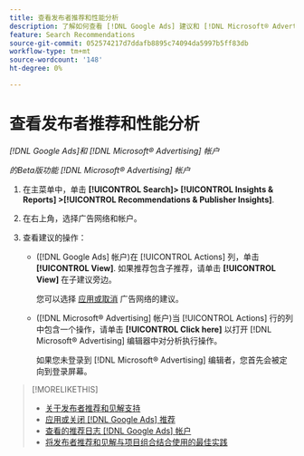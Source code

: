 ```yaml
---
title: 查看发布者推荐和性能分析
description: 了解如何查看 [!DNL Google Ads] 建议和 [!DNL Microsoft® Advertising] 广告网络帐户的性能分析。
feature: Search Recommendations
source-git-commit: 052574217d7ddafb8895c74094da5997b5ff83db
workflow-type: tm+mt
source-wordcount: '148'
ht-degree: 0%

---
```


# 查看发布者推荐和性能分析

*[!DNL Google Ads]和 [!DNL Microsoft® Advertising] 帐户*

*的Beta版功能 [!DNL Microsoft® Advertising] 帐户*

1. 在主菜单中，单击 **[!UICONTROL Search]> [!UICONTROL Insights & Reports] >[!UICONTROL Recommendations & Publisher Insights]**.

1. 在右上角，选择广告网络和帐户。

1. 查看建议的操作：

   * ([!DNL Google Ads] 帐户)在 [!UICONTROL Actions] 列，单击 **[!UICONTROL View]**. 如果推荐包含子推荐，请单击 **[!UICONTROL View]** 在子建议旁边。

     您可以选择 [应用或取消](google-recommendation-apply-dismiss.md) 广告网络的建议。

   * ([!DNL Microsoft® Advertising] 帐户)当 [!UICONTROL Actions] 行的列中包含一个操作，请单击 **[!UICONTROL Click here]** 以打开 [!DNL Microsoft® Advertising] 编辑器中对分析执行操作。

     如果您未登录到 [!DNL Microsoft® Advertising] 编辑者，您首先会被定向到登录屏幕。

>[!MORELIKETHIS]
>
>* [关于发布者推荐和见解支持](recommendation-support.md)
>* [应用或关闭 [!DNL Google Ads] 推荐](google-recommendation-apply-dismiss.md)
>* [查看的推荐日志 [!DNL Google Ads] 帐户](google-recommendation-view-log.md)
>* [将发布者推荐和见解与项目组合结合使用的最佳实践](recommendation-best-practices.md)
